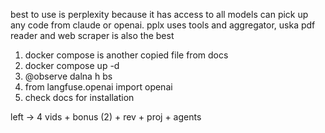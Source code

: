 best to use is perplexity because it has access to all models can pick up any code from claude or openai.
pplx uses tools and aggregator, uska pdf reader and web scraper is also the best

1. docker compose is another copied file from docs
2. docker compose up -d
3. @observe dalna h bs
4. from langfuse.openai import openai
5. check docs for installation

left -> 4 vids + bonus (2) + rev + proj + agents